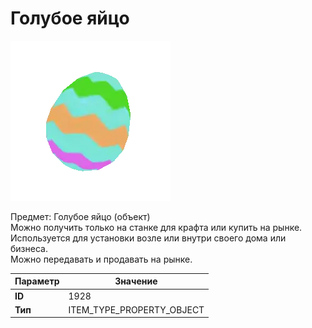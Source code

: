# Голубое яйцо

![Item Image](../img/1928.webp?raw=true)

Предмет: Голубое яйцо (объект)<br>Можно получить только на станке для крафта или купить на рынке.<br>Используется для установки возле или внутри своего дома или бизнеса.<br>Можно передавать и продавать на рынке.


| Параметр | Значение |
|----------|----------|
| **ID** | 1928 |
| **Тип** | ITEM_TYPE_PROPERTY_OBJECT |

